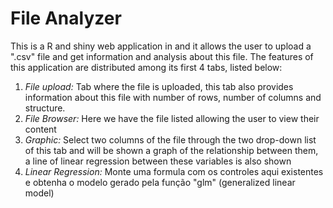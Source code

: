 # File Analyzer #

This is a R and shiny web application in  and it allows the user to upload a ".csv" file and get information and analysis about this file.
The features of this application are distributed among its first 4 tabs, listed below:

1. *File upload:* Tab where the file is uploaded, this tab also provides information about this file with number of rows, number of columns and structure.
2. *File Browser:* Here we have the file listed allowing the user to view their content
3. *Graphic:* Select two columns of the file through the two drop-down list of this tab and will be shown a graph of the relationship between them, a line of linear regression between these variables is also shown
4. *Linear Regression:* Monte uma formula com os controles aqui existentes e obtenha o modelo gerado pela função "glm" (generalized linear model)
